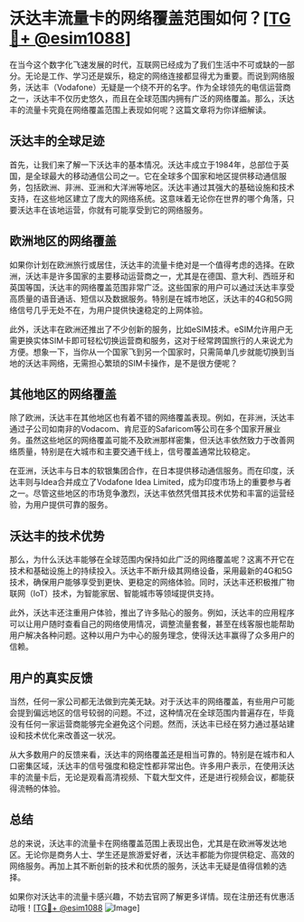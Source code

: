 # 沃达丰流量卡的网络覆盖范围如何？[[TG💪+ @esim1088](https://t.me/s/esim1088)]

在当今这个数字化飞速发展的时代，互联网已经成为了我们生活中不可或缺的一部分。无论是工作、学习还是娱乐，稳定的网络连接都显得尤为重要。而说到网络服务，沃达丰（Vodafone）无疑是一个绕不开的名字。作为全球领先的电信运营商之一，沃达丰不仅历史悠久，而且在全球范围内拥有广泛的网络覆盖。那么，沃达丰的流量卡究竟在网络覆盖范围上表现如何呢？这篇文章将为你详细解读。

## 沃达丰的全球足迹

首先，让我们来了解一下沃达丰的基本情况。沃达丰成立于1984年，总部位于英国，是全球最大的移动通信公司之一。它在全球多个国家和地区提供移动通信服务，包括欧洲、非洲、亚洲和大洋洲等地区。沃达丰通过其强大的基础设施和技术支持，在这些地区建立了庞大的网络系统。这意味着无论你在世界的哪个角落，只要沃达丰在该地运营，你就有可能享受到它的网络服务。

## 欧洲地区的网络覆盖

如果你计划在欧洲旅行或居住，沃达丰的流量卡绝对是一个值得考虑的选择。在欧洲，沃达丰是许多国家的主要移动运营商之一，尤其是在德国、意大利、西班牙和英国等国，沃达丰的网络覆盖范围非常广泛。这些国家的用户可以通过沃达丰享受高质量的语音通话、短信以及数据服务。特别是在城市地区，沃达丰的4G和5G网络信号几乎无处不在，为用户提供快速稳定的上网体验。

此外，沃达丰在欧洲还推出了不少创新的服务，比如eSIM技术。eSIM允许用户无需更换实体SIM卡即可轻松切换运营商和服务，这对于经常跨国旅行的人来说尤为方便。想象一下，当你从一个国家飞到另一个国家时，只需简单几步就能切换到当地的沃达丰网络，无需担心繁琐的SIM卡操作，是不是很方便呢？

## 其他地区的网络覆盖

除了欧洲，沃达丰在其他地区也有着不错的网络覆盖表现。例如，在非洲，沃达丰通过子公司如南非的Vodacom、肯尼亚的Safaricom等公司在多个国家开展业务。虽然这些地区的网络覆盖可能不及欧洲那样密集，但沃达丰依然致力于改善网络质量，特别是在大城市和主要交通干线上，信号覆盖通常比较稳定。

在亚洲，沃达丰与日本的软银集团合作，在日本提供移动通信服务。而在印度，沃达丰则与Idea合并成立了Vodafone Idea Limited，成为印度市场上的重要参与者之一。尽管这些地区的市场竞争激烈，沃达丰依然凭借其技术优势和丰富的运营经验，为用户提供可靠的服务。

## 沃达丰的技术优势

那么，为什么沃达丰能够在全球范围内保持如此广泛的网络覆盖呢？这离不开它在技术和基础设施上的持续投入。沃达丰不断升级其网络设备，采用最新的4G和5G技术，确保用户能够享受到更快、更稳定的网络体验。同时，沃达丰还积极推广物联网（IoT）技术，为智能家居、智能城市等领域提供支持。

此外，沃达丰还注重用户体验，推出了许多贴心的服务。例如，沃达丰的应用程序可以让用户随时查看自己的网络使用情况，调整流量套餐，甚至在线客服也能帮助用户解决各种问题。这种以用户为中心的服务理念，使得沃达丰赢得了众多用户的信赖。

## 用户的真实反馈

当然，任何一家公司都无法做到完美无缺。对于沃达丰的网络覆盖，有些用户可能会提到偏远地区的信号较弱的问题。不过，这种情况在全球范围内普遍存在，毕竟没有任何一家运营商能够完全避免这个问题。然而，沃达丰已经在努力通过基站建设和技术优化来改善这一状况。

从大多数用户的反馈来看，沃达丰的网络覆盖还是相当可靠的。特别是在城市和人口密集区域，沃达丰的信号强度和稳定性都非常出色。许多用户表示，在使用沃达丰的流量卡后，无论是观看高清视频、下载大型文件，还是进行视频会议，都能获得流畅的体验。

## 总结

总的来说，沃达丰的流量卡在网络覆盖范围上表现出色，尤其是在欧洲等发达地区。无论你是商务人士、学生还是旅游爱好者，沃达丰都能为你提供稳定、高效的网络服务。再加上其不断创新的技术和优质的服务，沃达丰无疑是值得信赖的选择。

如果你对沃达丰的流量卡感兴趣，不妨去官网了解更多详情。现在注册还有优惠活动哦！[[TG💪+ @esim1088](https://t.me/s/esim1088) ![Image](https://i.postimg.cc/4NQfJmqS/Snipaste-2025-05-13-00-14-12.png)]